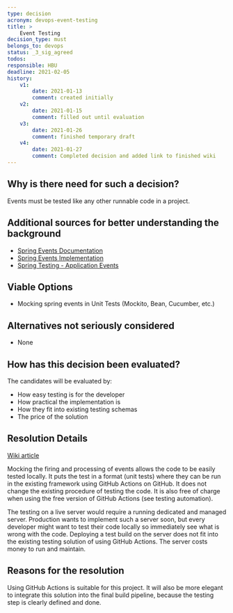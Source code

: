 ```yaml
---
type: decision
acronym: devops-event-testing
title: >
    Event Testing
decision_type: must
belongs_to: devops
status: _3_sig_agreed
todos: 
responsible: HBU
deadline: 2021-02-05
history:
    v1:
        date: 2021-01-13
        comment: created initially
    v2:
        date: 2021-01-15
        comment: filled out until evaluation
    v3:
        date: 2021-01-26
        comment: finished temporary draft
    v4:
        date: 2021-01-27
        comment: Completed decision and added link to finished wiki
---
```


## Why is there need for such a decision?

Events must be tested like any other runnable code in a project.

## Additional sources for better understanding the background

- [Spring Events Documentation](https://docs.spring.io/spring-integration/docs/current/reference/html/event.html)
- [Spring Events Implementation](https://www.baeldung.com/spring-events)
- [Spring Testing - Application Events](https://docs.spring.io/spring-framework/docs/current/reference/html/testing.html#testcontext-application-events)

## Viable Options

- Mocking spring events in Unit Tests (Mockito, Bean, Cucumber, etc.)

## Alternatives not seriously considered

- None

## How has this decision been evaluated?

The candidates will be evaluated by:
- How easy testing is for the developer
- How practical the implementation is
- How they fit into existing testing schemas
- The price of the solution

## Resolution Details

[Wiki article](https://github.com/EVATool/evatool-backend/wiki/DevOps-Event-Testing)

Mocking the firing and processing of events allows the code to be easily tested locally. It puts the test in a format (unit tests) where
they can be run in the existing framework using GitHub Actions on GitHub. It does not change the existing procedure of testing the code.
It is also free of charge when using the free version of GitHub Actions (see testing automation).

The testing on a live server would require a running dedicated and managed server. Production wants to implement such a server soon, but every 
developer might want to test their code locally so immediately see what is wrong with the code. Deploying a test build on the server does not 
fit into the existing testing solution of using GitHub Actions. The server costs money to run and maintain.

## Reasons for the resolution

Using GitHub Actions is suitable for this project. It will also be more elegant to integrate this solution into the final build pipeline, 
because the testing step is clearly defined and done.



